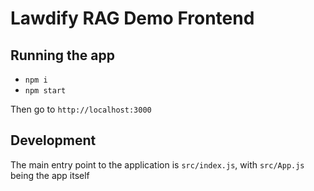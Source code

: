 # Lawdify RAG Demo Frontend

## Running the app

- `npm i`
- `npm start`

Then go to `http://localhost:3000`

## Development

The main entry point to the application is `src/index.js`, with `src/App.js` being the app itself
